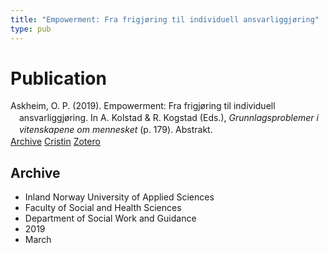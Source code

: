 ```yaml
---
title: "Empowerment: Fra frigjøring til individuell ansvarliggjøring"
type: pub
---
```

<h1>Publication</h1>
<article id="csl-bib-container-7WFSSEJA" class="csl-bib-container">
  <div class="csl-bib-body" style="line-height: 1.35; padding-left: 1em; text-indent:-1em;">
  <div class="csl-entry">Askheim, O. P. (2019). Empowerment: Fra frigj&#xF8;ring til individuell ansvarliggj&#xF8;ring. In A. Kolstad &amp; R. Kogstad (Eds.), <i>Grunnlagsproblemer i vitenskapene om mennesket</i> (p. 179). Abstrakt.</div>
</div>
  <div class="csl-bib-buttons">
    <a href="#taxonomy-article-7WFSSEJA" class="csl-bib-button">Archive</a>
    <a href="https://app.cristin.no/results/show.jsf?id=1686968" alt="Cristin URL" class="csl-bib-button">Cristin</a>
    <a href="http://zotero.org/groups/5022929/items/7WFSSEJA" alt="Zotero URL" class="csl-bib-button">Zotero</a>
  </div>
  <div id="csl-bib-meta-container-7WFSSEJA"></div>
</article>
<div id="csl-bib-meta-7WFSSEJA" class="csl-bib-meta">
  <article id="taxonomy-article-7WFSSEJA" class="taxonomy-article">
    <h1>Archive</h1>
    <ul>
      <li>Inland Norway University of Applied Sciences</li>
      <li>Faculty of Social and Health Sciences</li>
      <li>Department of Social Work and Guidance</li>
      <li>2019</li>
      <li>March</li>
    </ul>
  </article>
</div>
